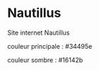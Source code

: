 # Nautillus
Site internet Nautillus

couleur principale :    #34495e

couleur sombre :        #16142b